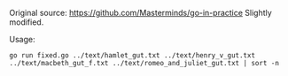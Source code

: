 Original source: https://github.com/Masterminds/go-in-practice
Slightly modified.

Usage:

```
go run fixed.go ../text/hamlet_gut.txt ../text/henry_v_gut.txt ../text/macbeth_gut_f.txt ../text/romeo_and_juliet_gut.txt | sort -n
```